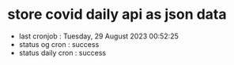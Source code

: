 # store covid daily api as json data

- last cronjob : Tuesday, 29 August 2023 00:52:25
- status og cron : success
- status daily cron : success
      
      
